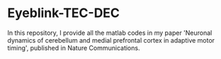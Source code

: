 # Eyeblink-TEC-DEC
In this repository, I provide all the matlab codes in my paper 'Neuronal dynamics of cerebellum and medial prefrontal cortex in adaptive motor timing', published in Nature Communications.
